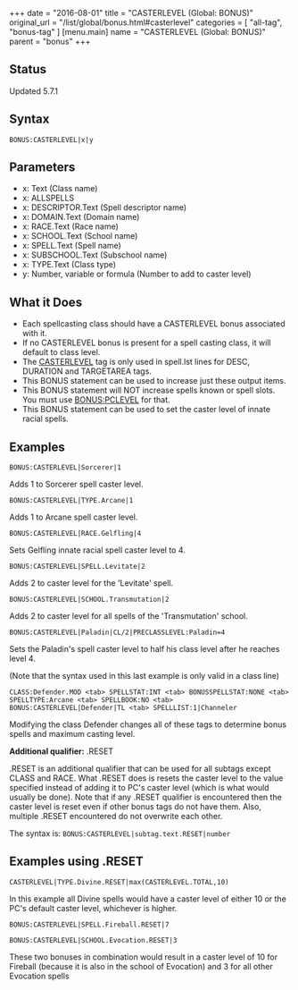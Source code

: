 +++
date = "2016-08-01"
title = "CASTERLEVEL (Global: BONUS)"
original_url = "/list/global/bonus.html#casterlevel"
categories = [ "all-tag", "bonus-tag" ]
[menu.main]
    name = "CASTERLEVEL (Global: BONUS)"
    parent = "bonus"
+++

## Status

Updated 5.7.1

## Syntax

`BONUS:CASTERLEVEL|x|y`

## Parameters

-   x: Text (Class name)
-   x: ALLSPELLS
-   x: DESCRIPTOR.Text (Spell descriptor name)
-   x: DOMAIN.Text (Domain name)
-   x: RACE.Text (Race name)
-   x: SCHOOL.Text (School name)
-   x: SPELL.Text (Spell name)
-   x: SUBSCHOOL.Text (Subschool name)
-   x: TYPE.Text (Class type)
-   y: Number, variable or formula (Number to add to
    caster level)



What it Does
------------

-   Each spellcasting class should have a CASTERLEVEL bonus associated
    with it.
-   If no CASTERLEVEL bonus is present for a spell casting class, it
    will default to class level.
-   The [CASTERLEVEL](/list/data/spells/casterlevel.html) tag is only
    used in spell.lst lines for DESC, DURATION and TARGETAREA tags.
-   This BONUS statement can be used to increase just these
    output items.
-   This BONUS statement will NOT increase spells known or spell slots.
    You must use [BONUS:PCLEVEL](/list/global/bonus/pclevel.html)
    for that.
-   This BONUS statement can be used to set the caster level of innate
    racial spells.

Examples
--------

`BONUS:CASTERLEVEL|Sorcerer|1`

Adds 1 to Sorcerer spell caster level.

`BONUS:CASTERLEVEL|TYPE.Arcane|1`

Adds 1 to Arcane spell caster level.

`BONUS:CASTERLEVEL|RACE.Gelfling|4`

Sets Gelfling innate racial spell caster level to 4.

`BONUS:CASTERLEVEL|SPELL.Levitate|2`

Adds 2 to caster level for the 'Levitate' spell.

`BONUS:CASTERLEVEL|SCHOOL.Transmutation|2`

Adds 2 to caster level for all spells of the 'Transmutation' school.

`BONUS:CASTERLEVEL|Paladin|CL/2|PRECLASSLEVEL:Paladin=4`

Sets the Paladin's spell caster level to half his class level after he
reaches level 4.

(Note that the syntax used in this last example is only valid in a class
line)

`CLASS:Defender.MOD <tab> SPELLSTAT:INT <tab> BONUSSPELLSTAT:NONE <tab> SPELLTYPE:Arcane <tab> SPELLBOOK:NO <tab> BONUS:CASTERLEVEL|Defender|TL <tab> SPELLLIST:1|Channeler`

Modifying the class Defender changes all of these tags to determine
bonus spells and maximum casting level.

**Additional qualifier:** .RESET

.RESET is an additional qualifier that can be used for all subtags
except CLASS and RACE. What .RESET does is resets the caster level to
the value specified instead of adding it to PC's caster level (which is
what would usually be done). Note that if any .RESET qualifier is
encountered then the caster level is reset even if other bonus tags do
not have them. Also, multiple .RESET encountered do not overwrite each
other.

The syntax is: `BONUS:CASTERLEVEL|subtag.text.RESET|number`

Examples using .RESET
---------------------

`CASTERLEVEL|TYPE.Divine.RESET|max(CASTERLEVEL.TOTAL,10)`

In this example all Divine spells would have a caster level of either 10
or the PC's default caster level, whichever is higher.

`BONUS:CASTERLEVEL|SPELL.Fireball.RESET|7`

`BONUS:CASTERLEVEL|SCHOOL.Evocation.RESET|3`

These two bonuses in combination would result in a caster level of 10
for Fireball (because it is also in the school of Evocation) and 3 for
all other Evocation spells

